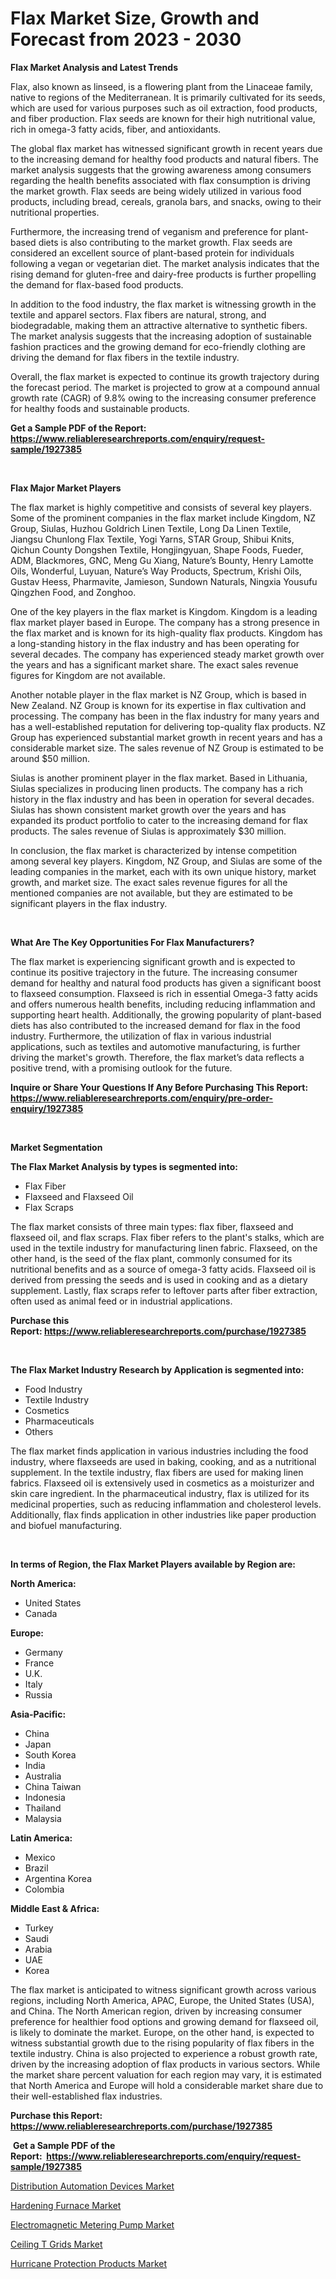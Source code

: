 <p><h1>Flax Market Size, Growth and Forecast from 2023 - 2030</h1></p><p><strong>Flax Market Analysis and Latest Trends</strong></p>
<p><p>Flax, also known as linseed, is a flowering plant from the Linaceae family, native to regions of the Mediterranean. It is primarily cultivated for its seeds, which are used for various purposes such as oil extraction, food products, and fiber production. Flax seeds are known for their high nutritional value, rich in omega-3 fatty acids, fiber, and antioxidants.</p><p>The global flax market has witnessed significant growth in recent years due to the increasing demand for healthy food products and natural fibers. The market analysis suggests that the growing awareness among consumers regarding the health benefits associated with flax consumption is driving the market growth. Flax seeds are being widely utilized in various food products, including bread, cereals, granola bars, and snacks, owing to their nutritional properties.</p><p>Furthermore, the increasing trend of veganism and preference for plant-based diets is also contributing to the market growth. Flax seeds are considered an excellent source of plant-based protein for individuals following a vegan or vegetarian diet. The market analysis indicates that the rising demand for gluten-free and dairy-free products is further propelling the demand for flax-based food products.</p><p>In addition to the food industry, the flax market is witnessing growth in the textile and apparel sectors. Flax fibers are natural, strong, and biodegradable, making them an attractive alternative to synthetic fibers. The market analysis suggests that the increasing adoption of sustainable fashion practices and the growing demand for eco-friendly clothing are driving the demand for flax fibers in the textile industry.</p><p>Overall, the flax market is expected to continue its growth trajectory during the forecast period. The market is projected to grow at a compound annual growth rate (CAGR) of 9.8% owing to the increasing consumer preference for healthy foods and sustainable products.</p></p>
<p><strong>Get a Sample PDF of the Report:&nbsp; <a href="https://www.reliableresearchreports.com/enquiry/request-sample/1927385">https://www.reliableresearchreports.com/enquiry/request-sample/1927385</a></strong></p>
<p>&nbsp;</p>
<p><strong>Flax Major Market Players</strong></p>
<p><p>The flax market is highly competitive and consists of several key players. Some of the prominent companies in the flax market include Kingdom, NZ Group, Siulas, Huzhou Goldrich Linen Textile, Long Da Linen Textile, Jiangsu Chunlong Flax Textile, Yogi Yarns, STAR Group, Shibui Knits, Qichun County Dongshen Textile, Hongjingyuan, Shape Foods, Fueder, ADM, Blackmores, GNC, Meng Gu Xiang, Nature’s Bounty, Henry Lamotte Oils, Wonderful, Luyuan, Nature’s Way Products, Spectrum, Krishi Oils, Gustav Heess, Pharmavite, Jamieson, Sundown Naturals, Ningxia Yousufu Qingzhen Food, and Zonghoo.</p><p>One of the key players in the flax market is Kingdom. Kingdom is a leading flax market player based in Europe. The company has a strong presence in the flax market and is known for its high-quality flax products. Kingdom has a long-standing history in the flax industry and has been operating for several decades. The company has experienced steady market growth over the years and has a significant market share. The exact sales revenue figures for Kingdom are not available.</p><p>Another notable player in the flax market is NZ Group, which is based in New Zealand. NZ Group is known for its expertise in flax cultivation and processing. The company has been in the flax industry for many years and has a well-established reputation for delivering top-quality flax products. NZ Group has experienced substantial market growth in recent years and has a considerable market size. The sales revenue of NZ Group is estimated to be around $50 million.</p><p>Siulas is another prominent player in the flax market. Based in Lithuania, Siulas specializes in producing linen products. The company has a rich history in the flax industry and has been in operation for several decades. Siulas has shown consistent market growth over the years and has expanded its product portfolio to cater to the increasing demand for flax products. The sales revenue of Siulas is approximately $30 million.</p><p>In conclusion, the flax market is characterized by intense competition among several key players. Kingdom, NZ Group, and Siulas are some of the leading companies in the market, each with its own unique history, market growth, and market size. The exact sales revenue figures for all the mentioned companies are not available, but they are estimated to be significant players in the flax industry.</p></p>
<p>&nbsp;</p>
<p><strong>What Are The Key Opportunities For Flax Manufacturers?</strong></p>
<p><p>The flax market is experiencing significant growth and is expected to continue its positive trajectory in the future. The increasing consumer demand for healthy and natural food products has given a significant boost to flaxseed consumption. Flaxseed is rich in essential Omega-3 fatty acids and offers numerous health benefits, including reducing inflammation and supporting heart health. Additionally, the growing popularity of plant-based diets has also contributed to the increased demand for flax in the food industry. Furthermore, the utilization of flax in various industrial applications, such as textiles and automotive manufacturing, is further driving the market's growth. Therefore, the flax market’s data reflects a positive trend, with a promising outlook for the future.</p></p>
<p><strong>Inquire or Share Your Questions If Any Before Purchasing This Report: <a href="https://www.reliableresearchreports.com/enquiry/pre-order-enquiry/1927385">https://www.reliableresearchreports.com/enquiry/pre-order-enquiry/1927385</a></strong></p>
<p>&nbsp;</p>
<p><strong>Market Segmentation</strong></p>
<p><strong>The Flax Market Analysis by types is segmented into:</strong></p>
<p><ul><li>Flax Fiber</li><li>Flaxseed and Flaxseed Oil</li><li>Flax Scraps</li></ul></p>
<p><p>The flax market consists of three main types: flax fiber, flaxseed and flaxseed oil, and flax scraps. Flax fiber refers to the plant's stalks, which are used in the textile industry for manufacturing linen fabric. Flaxseed, on the other hand, is the seed of the flax plant, commonly consumed for its nutritional benefits and as a source of omega-3 fatty acids. Flaxseed oil is derived from pressing the seeds and is used in cooking and as a dietary supplement. Lastly, flax scraps refer to leftover parts after fiber extraction, often used as animal feed or in industrial applications.</p></p>
<p><strong>Purchase this Report:&nbsp;<a href="https://www.reliableresearchreports.com/purchase/1927385">https://www.reliableresearchreports.com/purchase/1927385</a></strong></p>
<p>&nbsp;</p>
<p><strong>The Flax Market Industry Research by Application is segmented into:</strong></p>
<p><ul><li>Food Industry</li><li>Textile Industry</li><li>Cosmetics</li><li>Pharmaceuticals</li><li>Others</li></ul></p>
<p><p>The flax market finds application in various industries including the food industry, where flaxseeds are used in baking, cooking, and as a nutritional supplement. In the textile industry, flax fibers are used for making linen fabrics. Flaxseed oil is extensively used in cosmetics as a moisturizer and skin care ingredient. In the pharmaceutical industry, flax is utilized for its medicinal properties, such as reducing inflammation and cholesterol levels. Additionally, flax finds application in other industries like paper production and biofuel manufacturing.</p></p>
<p>&nbsp;</p>
<p><strong>In terms of Region, the Flax Market Players available by Region are:</strong></p>
<p>
    <p> <strong> North America: </strong>
        <ul>
            <li>United States</li>
            <li>Canada</li>
        </ul>
        </p> 
    <p> <strong> Europe: </strong>
        <ul>
            <li>Germany</li>
            <li>France</li>
            <li>U.K.</li>
            <li>Italy</li>
            <li>Russia</li>
        </ul>
        </p> 
    <p> <strong> Asia-Pacific: </strong>
        <ul>
            <li>China</li>
            <li>Japan</li>
            <li>South Korea</li>
            <li>India</li>
            <li>Australia</li>
            <li>China Taiwan</li>
            <li>Indonesia</li>
            <li>Thailand</li>
            <li>Malaysia</li>
        </ul>
        </p> 
    <p> <strong> Latin America: </strong>
        <ul>
            <li>Mexico</li>
            <li>Brazil</li>
            <li>Argentina Korea</li>
            <li>Colombia</li>
        </ul>
        </p> 
    <p> <strong> Middle East & Africa: </strong>
        <ul>
            <li>Turkey</li>
            <li>Saudi</li>
            <li>Arabia</li>
            <li>UAE</li>
            <li>Korea</li>
        </ul>
    </p>
    </p>
<p><p>The flax market is anticipated to witness significant growth across various regions, including North America, APAC, Europe, the United States (USA), and China. The North American region, driven by increasing consumer preference for healthier food options and growing demand for flaxseed oil, is likely to dominate the market. Europe, on the other hand, is expected to witness substantial growth due to the rising popularity of flax fibers in the textile industry. China is also projected to experience a robust growth rate, driven by the increasing adoption of flax products in various sectors. While the market share percent valuation for each region may vary, it is estimated that North America and Europe will hold a considerable market share due to their well-established flax industries.</p></p>
<p><strong>Purchase this Report: <a href="https://www.reliableresearchreports.com/purchase/1927385">https://www.reliableresearchreports.com/purchase/1927385</a></strong></p>
<p>&nbsp;<strong>Get a Sample PDF of the Report:&nbsp;&nbsp;<a href="https://www.reliableresearchreports.com/enquiry/request-sample/1927385">https://www.reliableresearchreports.com/enquiry/request-sample/1927385</a></strong></p>
<p><strong></strong></p>
<p><p><a href="https://medium.com/@hazelharvey1918/distribution-automation-devices-market-size-reveals-the-best-marketing-channels-in-global-industry-5ac52d512e64">Distribution Automation Devices Market</a></p><p><a href="https://medium.com/@candaceking17/hardening-furnace-market-size-market-outlook-and-market-forecast-2023-to-2030-9b0e66a1c0d7">Hardening Furnace Market</a></p><p><a href="https://medium.com/@kyliebodei/electromagnetic-metering-pump-market-size-and-market-trends-complete-industry-overview-2023-to-426200845b7c">Electromagnetic Metering Pump Market</a></p><p><a href="https://github.com/aliciawhite5576/Market-Research-Report-List-1/blob/main/ceiling-t-grids-market.md">Ceiling T Grids Market</a></p><p><a href="https://github.com/marloy8/Market-Research-Report-List-1/blob/main/hurricane-protection-products-market.md">Hurricane Protection Products Market</a></p></p>